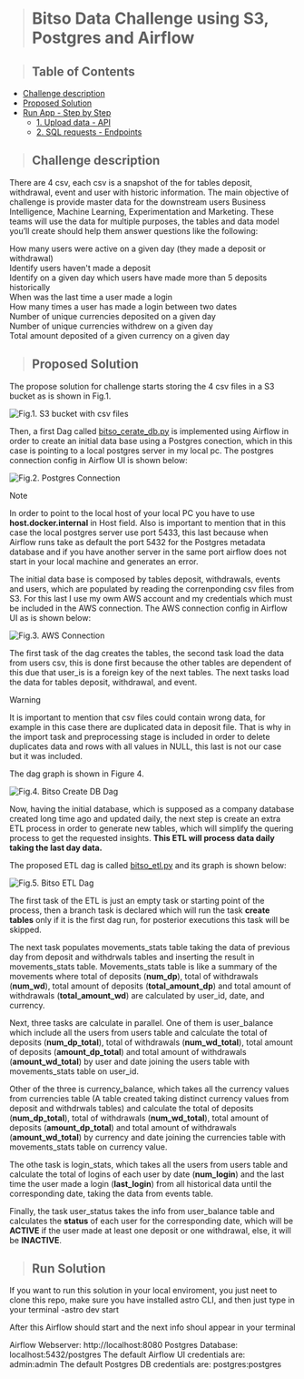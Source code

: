 > # Bitso Data Challenge using S3, Postgres and Airflow

> ## Table of Contents
* [Challenge description](#challenge-description)
* [Proposed Solution](#proposed-solution)
* [Run App - Step by Step](#run-app---step-by-step)
    * [1. Upload data - API](#1-upload-data---api)
    * [2. SQL requests - Endpoints](#2-sql-requests---endpoints)

> ## Challenge description

There are 4 csv, each csv is a snapshot of the for tables deposit, withdrawal, event and user with historic information. 
The main objective of challenge is provide master data for the downstream users Business Intelligence, Machine Learning, Experimentation and Marketing. 
These teams will use the data for multiple purposes, the tables and data model you’ll create should help them answer questions like the following:


How many users were active on a given day (they made a deposit or withdrawal)  
Identify users haven't made a deposit  
Identify on a given day which users have made more than 5 deposits historically  
When was the last time a user made a login  
How many times a user has made a login between two dates  
Number of unique currencies deposited on a given day  
Number of unique currencies withdrew on a given day  
Total amount deposited of a given currency on a given day  

> ## Proposed Solution
The propose solution for challenge starts storing the 4 csv files in a S3 bucket as is shown in Fig.1.  

![Fig.1. S3 bucket with csv files](https://github.com/jdbj89/bitso_test/blob/main/screen_shots/input_bucket.png?raw=true)

Then, a first Dag called [bitso_cerate_db.py](https://github.com/jdbj89/bitso_test/blob/main/dags/bitso_cerate_db.py) is implemented using Airflow in order to create an initial data base using a Postgres conection, which in this case is pointing to a local postgres server in my local pc. The postgres connection config in Airflow UI is shown below:  

![Fig.2. Postgres Connection](https://github.com/jdbj89/bitso_test/blob/main/screen_shots/postgres_conn.png?raw=true)

>[!NOTE]
>In order to point to the local host of your local PC you have to use **host.docker.internal** in Host field. Also is important to mention that in this case the local postgres server use port 5433, this last because when Airflow runs take as default the port 5432 for the Postgres metadata database and if you have another server in the same port airflow does not start in your local machine and generates an error.

The initial data base is composed by tables deposit, withdrawals, events and users, which are populated by reading the correnponding csv files from S3. For this last I use my owm AWS account and my credentials which must be included in the AWS connection. The AWS connection config in Airflow UI as is shown below:  

![Fig.3. AWS Connection](https://github.com/jdbj89/bitso_test/blob/main/screen_shots/aws_conn.png?raw=true)

The first task of the dag creates the tables, the second task load the data from users csv, this is done first because the other tables are dependent of this due that user_is is a foreign key of the next tables. The next tasks load the data for tables deposit, withdrawal, and event.

>[!WARNING]
>It is important to mention that csv files could contain wrong data, for example in this case there are duplicated data in deposit file. That is why in the import task and preprocessing stage is included in order to delete duplicates data and rows with all values in NULL, this last is not our case but it was included.


The dag graph is shown in Figure 4.  

![Fig.4. Bitso Create DB Dag](https://github.com/jdbj89/bitso_test/blob/main/screen_shots/bitso_create_db.png?raw=true)

Now, having the initial database, which is supposed as a company database created long time ago and updated daily, the next step is create an extra ETL process in order to generate new tables, which will simplify the quering process to get the requested insights. **This ETL will process data daily taking the last day data.**  

The proposed ETL dag is called [bitso_etl.py](https://github.com/jdbj89/bitso_test/blob/main/dags/bitso_etl.py) and its graph is shown below:  

![Fig.5. Bitso ETL Dag](https://github.com/jdbj89/bitso_test/blob/main/screen_shots/bitso_etl.png?raw=true)

The first task of the ETL is just an empty task or starting point of the process, then a branch task is declared which will run the task **create tables** only if it is the first dag run, for posterior executions this task will be skipped. 

The next task populates movements_stats table taking the data of previous day from deposit and withdrwals tables and inserting the result in movements_stats table. Movements_stats table is like a summary of the movements where total of deposits (**num_dp**), total of withdrawals (**num_wd**), total amount of deposits (**total_amount_dp**) and total amount of withdrawals (**total_amount_wd**) are calculated by user_id, date, and currency.

Next, three tasks are calculate in parallel. One of them is user_balance which include all the users from users table and calculate the total of deposits (**num_dp_total**), total of withdrawals (**num_wd_total**), total amount of deposits (**amount_dp_total**) and total amount of withdrawals (**amount_wd_total**) by user and date joining the users table with movements_stats table on user_id. 

Other of the three is currency_balance, which takes all the currency values from currencies table (A table created taking distinct currency values from deposit and withdrwals tables) and calculate the total of deposits (**num_dp_total**), total of withdrawals (**num_wd_total**), total amount of deposits (**amount_dp_total**) and total amount of withdrawals (**amount_wd_total**) by currency and date joining the currencies table with movements_stats table on currency value. 

The othe task is login_stats, which takes all the users from users table and calculate the total of logins of each user by date (**num_login**) and the last time the user made a login (**last_login**) from all historical data until the corresponding date, taking the data from events table. 

Finally, the task user_status takes the info from user_balance table and calculates the **status** of each user for the corresponding date, which will be **ACTIVE** if the user made at least one deposit or one withdrawal, else, it will be **INACTIVE**.


> ## Run Solution

If you want to run this solution in your local enviroment, you just neet to clone this repo, make sure you have installed astro CLI, and then just type in your terminal 
-astro dev start

After this Airflow should start and the next info shoul appear in your terminal 

Airflow Webserver: http://localhost:8080
Postgres Database: localhost:5432/postgres
The default Airflow UI credentials are: admin:admin
The default Postgres DB credentials are: postgres:postgres


